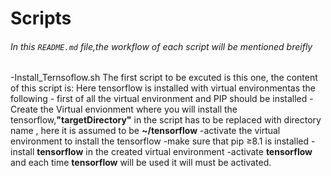 # **Scripts**

###### In this ```README.md``` file,the workflow of each script will be mentioned breifly

-Install_Ternsoflow.sh The first script to be excuted is this one, the content of this script is:
     Here tensorflow is installed with virtual environmentas the following
       - first of all the virtual environment and PIP should be installed
       - Create the Virtual envionment where you will install the tensorflow,**"targetDirectory"** in the script has to be replaced     with directory name , here it is assumed to be **~/tensorflow**
       -activate the virtual environment to install the tensorflow
       -make sure that pip ≥8.1 is installed
       -install **tensorflow** in the created virtual environment
       -activate **tensorflow** and each time **tensorflow** will be used it will must be activated.
